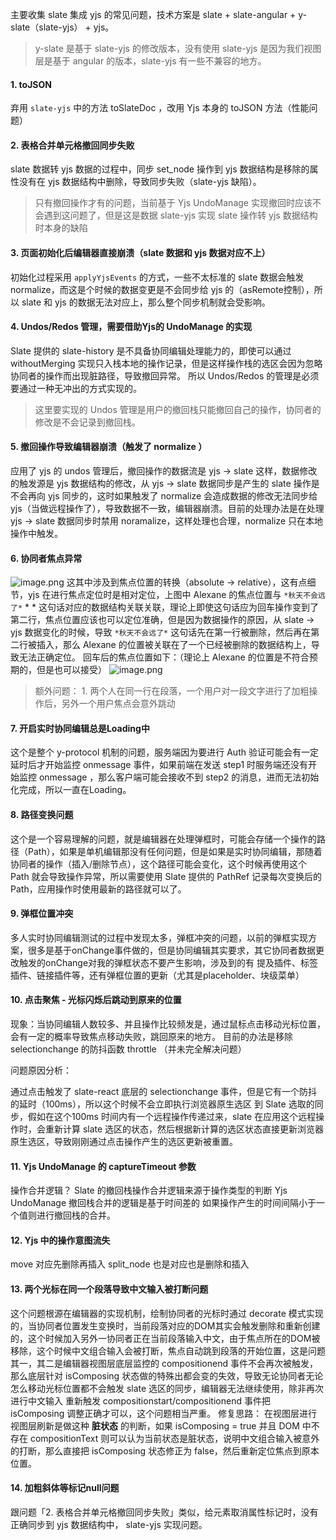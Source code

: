 主要收集 slate 集成 yjs 的常见问题，技术方案是 slate + slate-angular + y-slate（slate-yjs） + yjs。

> y-slate 是基于 slate-yjs 的修改版本，没有使用 slate-yjs 是因为我们视图层是基于 angular 的版本，slate-yjs 有一些不兼容的地方。


#### 1. toJSON

弃用   `slate-yjs`   中的方法 toSlateDoc ，改用 Yjs 本身的 toJSON 方法（性能问题）

#### 2. 表格合并单元格撤回同步失败
slate 数据转 yjs 数据的过程中，同步 set_node 操作到 yjs 数据结构是移除的属性没有在 yjs 数据结构中删除，导致同步失败（slate-yjs 缺陷）。

> 只有撤回操作才有的问题，当前基于 Yjs UndoManage 实现撤回时应该不会遇到这问题了，但是这是数据 slate-yjs 实现 slate 操作转 yjs 数据结构时本身的缺陷 

#### 3. 页面初始化后编辑器直接崩溃（slate 数据和 yjs 数据对应不上）
初始化过程采用   `applyYjsEvents`  ​的方式，一些不太标准的 slate 数据会触发 normalize，而这是个时候的数据变更是不会同步给 yjs 的（asRemote控制），所以 slate 和 yjs 的数据无法对应上，那么整个同步机制就会受影响。

#### 4. Undos/Redos 管理，需要借助Yjs的 UndoManage 的实现
Slate 提供的 slate-history 是不具备协同编辑处理能力的，即使可以通过 withoutMerging 实现只入栈本地的操作记录，但是这样操作栈的选区会因为忽略协同者的操作而出现脏路径，导致撤回异常。
所以 Undos/Redos 的管理是必须要通过一种无冲出的方式实现的。

> 这里要实现的 Undos 管理是用户的撤回栈只能撤回自己的操作，协同者的修改是不会记录到撤回栈。

#### 5. 撤回操作导致编辑器崩溃（触发了 normalize ）

应用了 yjs 的 undos 管理后，撤回操作的数据流是 yjs -> slate 这样，数据修改的触发源是 yjs 数据结构的修改，从 yjs -> slate 数据同步是产生的 slate 操作是不会再向 yjs 同步的，这时如果触发了 normalize 会造成数据的修改无法同步给 yjs（当做远程操作了），导致数据不一致，编辑器崩溃。目前的处理办法是在处理 yjs -> slate 数据同步时禁用 noramalize，这样处理也合理，normalize 只在本地操作中触发。

#### 6. 协同者焦点异常
![image.png](https://atlas-rc.pingcode.com/files/public/613c7957dc22b8c1f13691a5/origin-url)
这其中涉及到焦点位置的转换（absolute -> relative），这有点细节，yjs 在进行焦点定位时是相对定位，上图中   Alexane  ​ 的焦点位置与   `*秋天不会远了*`  *​ *  这句话对应的数据结构关联关联，​理论上即使这句话应为回车操作变到了第二行，焦点位置应该也可以定位准确，但是因为数据操作的原因，从 slate -> yjs 数据变化的时候，导致  `*秋天不会远了*`  *​*  这句话先在第一行被删除，然后再在第二行被插入，那么   Alexane  ​ 的位置被关联在了一个已经被删除的数据结构上，导致无法正确定位。
回车后的焦点位置如下：（理论上   Alexane  ​ 的位置是不符合预期的，但是也可以接受）
![image.png](https://atlas-rc.pingcode.com/files/public/613c7b94dc22b8003a3691a6/origin-url)
> 额外问题：  1. 两个人在同一行在段落，一个用户对一段文字进行了加粗操作后，另外一个用户焦点会意外跳动


#### 7. 开启实时协同编辑总是Loading中
这个是整个 y-protocol 机制的问题，服务端因为要进行 Auth 验证可能会有一定延时后才开始监控 onmessage 事件，如果前端在发送 step1 时服务端还没有开始监控 onmessage ，那么客户端可能会接收不到 step2 的消息，进而无法初始化完成，所以一直在Loading。

#### 8. 路径变换问题
这个是一个容易理解的问题，就是编辑器在处理弹框时，可能会存储一个操作的路径（Path），如果是单机编辑那没有任何问题，但是如果是实时协同编辑，那随着协同者的操作（插入/删除节点），这个路径可能会变化，这个时候再使用这个 Path 就会导致操作异常，所以需要使用 Slate 提供的 PathRef 记录每次变换后的Path，应用操作时使用最新的路径就可以了。

#### 9. 弹框位置冲突
多人实时协同编辑测试的过程中发现太多，弹框冲突的问题，以前的弹框实现方案，很多是基于onChange事件做的，但是协同编辑其实要求，其它协同者数据更改触发的onChange对我的弹框状态不要产生影响，涉及到的有 提及插件、标签插件、链接插件等，还有弹框位置的更新（尤其是placeholder、块级菜单）

#### 10. 点击聚焦 - 光标闪烁后跳动到原来的位置
现象：当协同编辑人数较多、并且操作比较频发是，通过鼠标点击移动光标位置，会有一定的概率导致焦点移动失败，跳回原来的地方。
目前的办法是移除 selectionchange 的防抖函数 throttle （并未完全解决问题）

问题原因分析：

通过点击触发了 slate-react 底层的 selectionchange 事件，但是它有一个防抖的延时（100ms），所以这个时候不会立即执行浏览器原生选区 到 Slate 选取的同步，假如在这个100ms 时间内有一个远程操作传递过来，slate 在应用这个远程操作时，会重新计算 slate 选区的状态，然后根据新计算的选区状态直接更新浏览器原生选区，导致刚刚通过点击操作产生的选区更新被重置。

#### 11. Yjs UndoManage 的 captureTimeout 参数
操作合并逻辑？
Slate 的撤回栈操作合并逻辑来源于操作类型的判断
Yjs UndoManage 撤回栈合并的逻辑是基于时间差的 如果操作产生的时间间隔小于一个值则进行撤回栈的合并。

#### 12. Yjs 中的操作意图流失
move 对应先删除再插入
split_node 也是对应也是删除和插入

#### 13. 两个光标在同一个段落导致中文输入被打断问题
这个问题根源在编辑器的实现机制，绘制协同者的光标时通过 decorate 模式实现的，当协同者位置发生变换时，当前段落对应的DOM其实会触发删除和重新创建的，这个时候加入另外一协同者正在当前段落输入中文，由于焦点所在的DOM被移除，这个时候中文组合输入会被打断，焦点自动跳到段落的开始位置，这是问题其一，其二是编辑器视图层底层监控的 compositionend 事件不会再次被触发，那么底层针对 isComposing 状态做的特殊出都会变的失效，导致无论协同者无论怎么移动光标位置都不会触发 slate 选区的同步，编辑器无法继续使用，除非再次进行中文输入 重新触发 compositionstart/compositionend 事件把 isComposing 调整正确才可以，这个问题相当严重。
修复思路：
在视图层进行视图层刷新是做这种  **​脏状态**  ​的判断，如果 isComposing = true 并且 DOM 中不存在 compositionText 则可以认为当前状态是脏状态，说明中文组合输入被意外的打断，那么直接把 isComposing 状态修正为 false，然后重新定位焦点到原本位置。

#### 14. 加粗斜体等标记null问题
跟问题「2. 表格合并单元格撤回同步失败」类似，给元素取消属性标记时，没有正确同步到 yjs 数据结构中， slate-yjs 实现问题。



